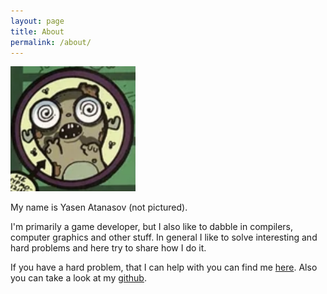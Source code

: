 ```yaml
---
layout: page
title: About
permalink: /about/
---
```


<img src="/images/moose.png" width="200" height="200" />

My name is Yasen Atanasov (not pictured). 

I'm primarily a game developer, but I also like to dabble in compilers, computer graphics and other stuff. In general I like to solve interesting and hard problems and here try to share how I do it. 

If you have a hard problem, that I can help with you can find me [here](mailto:y.atanasoff@gmail.com).
Also you can take a look at my [github](https://github.com/HypnoBeaverMoose).

